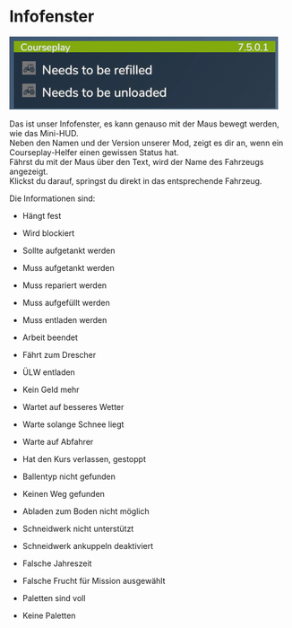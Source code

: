 # Infofenster

![Image](../assets/images/infopanel_0_0_480_130.png)

  
Das ist unser Infofenster, es kann genauso mit der Maus bewegt werden, wie das Mini-HUD.  
Neben den Namen und der Version unserer Mod, zeigt es dir an, wenn ein Courseplay-Helfer einen gewissen Status hat.  
Fährst du mit der Maus über den Text, wird der Name des Fahrzeugs angezeigt.  
Klickst du darauf, springst du direkt in das entsprechende Fahrzeug.  


  
Die Informationen sind:  
  

- Hängt fest  

- Wird blockiert  

- Sollte aufgetankt werden  

- Muss aufgetankt werden  

- Muss repariert werden  

- Muss aufgefüllt werden  

- Muss entladen werden  

- Arbeit beendet  

- Fährt zum Drescher  

- ÜLW entladen  

- Kein Geld mehr  

- Wartet auf besseres Wetter  

- Warte solange Schnee liegt  

- Warte auf Abfahrer  

- Hat den Kurs verlassen, gestoppt  

- Ballentyp nicht gefunden  

- Keinen Weg gefunden  

- Abladen zum Boden nicht möglich  

- Schneidwerk nicht unterstützt  

- Schneidwerk ankuppeln deaktiviert  

- Falsche Jahreszeit  

- Falsche Frucht für Mission ausgewählt  

- Paletten sind voll  

- Keine Paletten  


